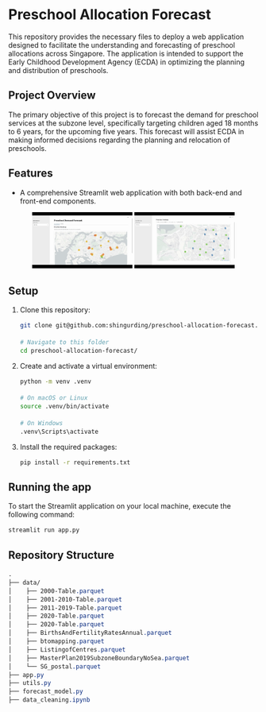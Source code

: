 # Preschool Allocation Forecast

This repository provides the necessary files to deploy a web application designed to facilitate the understanding and forecasting of preschool allocations across Singapore. The application is intended to support the Early Childhood Development Agency (ECDA) in optimizing the planning and distribution of preschools.

## Project Overview

The primary objective of this project is to forecast the demand for preschool services at the subzone level, specifically targeting children aged 18 months to 6 years, for the upcoming five years. This forecast will assist ECDA in making informed decisions regarding the planning and relocation of preschools.

## Features

* A comprehensive Streamlit web application with both back-end and front-end components.

<p align="center">
    <img src="demo/demo1.gif" alt="Demo Video 1" width="40%;"/>
    <img src="demo/demo2.gif" alt="Demo Video 2" width="40%;"/>
</p>

## Setup

1. Clone this repository:
    ```bash
    git clone git@github.com:shingurding/preschool-allocation-forecast.git

    # Navigate to this folder
    cd preschool-allocation-forecast/
    ```

2. Create and activate a virtual environment:
    ```bash
    python -m venv .venv

    # On macOS or Linux
    source .venv/bin/activate

    # On Windows
    .venv\Scripts\activate
    ```

3. Install the required packages:
    ```bash
    pip install -r requirements.txt
    ```

## Running the app

To start the Streamlit application on your local machine, execute the following command:
```bash
streamlit run app.py
```

## Repository Structure

```css
.
├── data/
│    ├── 2000-Table.parquet
│    ├── 2001-2010-Table.parquet
│    ├── 2011-2019-Table.parquet
│    ├── 2020-Table.parquet
│    ├── 2020-Table.parquet
│    ├── BirthsAndFertilityRatesAnnual.parquet
│    ├── btomapping.parquet
│    ├── ListingofCentres.parquet
│    ├── MasterPlan2019SubzoneBoundaryNoSea.parquet
│    └── SG_postal.parquet
├── app.py
├── utils.py
├── forecast_model.py
├── data_cleaning.ipynb
```
